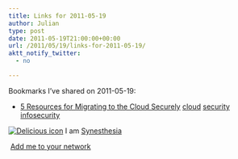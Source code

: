 ```yaml
---
title: Links for 2011-05-19
author: Julian
type: post
date: 2011-05-19T21:00:00+00:00
url: /2011/05/19/links-for-2011-05-19/
aktt_notify_twitter:
  - no

---
```

Bookmarks I&#8217;ve shared on 2011-05-19:

  * [5 Resources for Migrating to the Cloud Securely][1] 
    [cloud][2] [security][3] [infosecurity][4] </li> </ul> 
    
    <p class="deliciouslink">
      <a href="https://del.icio.us/synesthesia" title="See all my bookmarks on del.icio.us"><img src="https://www.synesthesia.co.uk/images/deliciousicon.jpg" alt="Delicious icon" /></a>&nbsp;I am <a href="https://del.icio.us/synesthesia" title="See all my bookmarks on del.icio.us">Synesthesia</a>
    </p>
    
    <p class="deliciouslink">
      <a href="https://del.icio.us/network?add=synesthesia" title="Add me to your del.icio.us network"><img src="https://www.synesthesia.co.uk/images/add.gif" alt="" /></a>&nbsp;<a href="https://del.icio.us/network?add=synesthesia" title="Add me to your del.icio.us network">Add me to your network</a>
    </p>

 [1]: https://www.readwriteweb.com/enterprise/2010/08/encrypt-your-cloud-storage-wit.php
 [2]: https://www.delicious.com/synesthesia/cloud
 [3]: https://www.delicious.com/synesthesia/security
 [4]: https://www.delicious.com/synesthesia/infosecurity